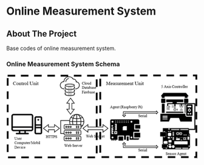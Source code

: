 # Online Measurement System

<!-- ABOUT THE PROJECT -->
## About The Project

Base codes of online measurement system.

### Online Measurement System Schema
![Online Measurement System Schema](/images_of_system/overview_of_system.png "Online Measurement System Schema")
